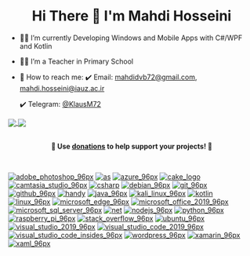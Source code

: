 <h1 align="center"> Hi There 👋 I'm Mahdi Hosseini</h1>

- 👩‍💻 I’m currently Developing Windows and Mobile Apps with C#/WPF and Kotlin
- 👨‍🏫 I’m a Teacher in Primary School
- 🤙 How to reach me: 
     :heavy_check_mark: Email: mahdidvb72@gmail.com, mahdi.hosseini@iauz.ac.ir 

     :heavy_check_mark: Telegram: [@KlausM72](https://t.me/KlausM72) 

<a href="https://github.com/ghost1372">
  <img align="center" src="https://github-readme-stats.vercel.app/api?username=ghost1372&show_icons=true&count_private=true&include_all_commits=true" />
</a>
<a href="https://github.com/ghost1372">
  <img align="center" src="https://github-readme-stats.vercel.app/api/top-langs/?username=ghost1372&layout=compact&langs_count=12&hide=html,css" />
</a>


<br>
<br>
<p align="center">
	<b>🙌 Use <a href="https://blockchain.com/btc/payment_request?address=19cmmVkh4ZsEdrcumbRMvQXmCFfw8nAbX5&amount=0.00041825&message=Buy a cup of tea">donations</a> to help support <b>your</b> projects! 🙌</b>
</p>
<br>

[![adobe_photoshop_96px](https://user-images.githubusercontent.com/9213496/100453274-f6af9e00-30cf-11eb-9007-d7264c399f8f.png)](https://www.adobe.com/products/photoshop.html) 
[![as](https://user-images.githubusercontent.com/9213496/100454663-9a9a4900-30d2-11eb-8e49-8949f91033f2.png)](https://developer.android.com/studio)
[![azure_96px](https://user-images.githubusercontent.com/9213496/100453281-f8796180-30cf-11eb-8713-5d46659acf9a.png)](https://azure.microsoft.com/en-us/)
[![cake_logo](https://user-images.githubusercontent.com/9213496/100454668-9c640c80-30d2-11eb-8a65-40433fdf733a.png)](https://cakebuild.net/)
[![camtasia_studio_96px](https://user-images.githubusercontent.com/9213496/100453284-f911f800-30cf-11eb-8891-c4103abda810.png)](https://www.techsmith.com/video-editor.html)
[![csharp](https://user-images.githubusercontent.com/9213496/100454535-5444ea00-30d2-11eb-8047-a98c45bf2a50.png)](https://docs.microsoft.com/en-us/dotnet/csharp/)
[![debian_96px](https://user-images.githubusercontent.com/9213496/100453290-fa432500-30cf-11eb-9793-f6abaa0ef8e8.png)](https://www.debian.org/)
[![git_96px](https://user-images.githubusercontent.com/9213496/100453292-fadbbb80-30cf-11eb-9730-f16051fe2e2f.png)](https://git-scm.com)
[![github_96px](https://user-images.githubusercontent.com/9213496/100454737-c289ac80-30d2-11eb-8dfd-186678751153.png)](https://github.com)
[![handy](https://user-images.githubusercontent.com/9213496/100454706-b3a2fa00-30d2-11eb-9e6d-8d4d8f3a4e44.png)](https://github.com/HandyOrg)
[![java_96px](https://user-images.githubusercontent.com/9213496/100453302-fc0ce880-30cf-11eb-865f-d20c961f7997.png)](https://www.java.com/en/)
[![kali_linux_96px](https://user-images.githubusercontent.com/9213496/100453307-fca57f00-30cf-11eb-9eaf-16fe03f3f611.png)](https://www.kali.org/)
[![kotlin](https://user-images.githubusercontent.com/9213496/100454537-55761700-30d2-11eb-915a-25ae7e09368e.png)](https://kotlinlang.org)
[![linux_96px](https://user-images.githubusercontent.com/9213496/100453313-fd3e1580-30cf-11eb-9880-3b6b268d663c.png)](https://www.linux.org/)
[![microsoft_edge_96px](https://user-images.githubusercontent.com/9213496/100454880-ffee3a00-30d2-11eb-83ff-4ee4be7dc86b.png)](https://www.microsoft.com/en-us/edge)
[![microsoft_office_2019_96px](https://user-images.githubusercontent.com/9213496/100453317-fe6f4280-30cf-11eb-8495-cf9ab170f5df.png)](https://www.office.com/)
[![microsoft_sql_server_96px](https://user-images.githubusercontent.com/9213496/100453323-fe6f4280-30cf-11eb-87cc-f3da8af32944.png)](https://www.microsoft.com/en-us/sql-server/sql-server-downloads)
[![net](https://user-images.githubusercontent.com/9213496/100454540-560ead80-30d2-11eb-8291-225f05f267f5.png)](https://github.com/dotnet/core)
[![nodejs_96px](https://user-images.githubusercontent.com/9213496/100453330-ffa06f80-30cf-11eb-8c71-d981220ca5be.png)](https://nodejs.org/en/)
[![python_96px](https://user-images.githubusercontent.com/9213496/100453333-00390600-30d0-11eb-902a-dfe24b9f45de.png)](https://www.python.org/)
[![raspberry_pi_96px](https://user-images.githubusercontent.com/9213496/100453335-00d19c80-30d0-11eb-8681-d11a2c0837df.png)](https://www.raspberrypi.org/)
[![stack_overflow_96px](https://user-images.githubusercontent.com/9213496/100453337-00d19c80-30d0-11eb-96ed-5725a0e40fb5.png)](https://stackoverflow.com/)
[![ubuntu_96px](https://user-images.githubusercontent.com/9213496/100453338-016a3300-30d0-11eb-91e9-ae4e1b1fc9d6.png)](https://ubuntu.com/)
[![visual_studio_2019_96px](https://user-images.githubusercontent.com/9213496/100453340-0202c980-30d0-11eb-86b9-c2c44c8fbfea.png)](https://visualstudio.microsoft.com/)
[![visual_studio_code_2019_96px](https://user-images.githubusercontent.com/9213496/100453343-029b6000-30d0-11eb-9f35-ddceaa73e0b1.png)](https://visualstudio.microsoft.com/)
[![visual_studio_code_insides_96px](https://user-images.githubusercontent.com/9213496/100453345-0333f680-30d0-11eb-9316-6156965bbc84.png)](https://visualstudio.microsoft.com/)
[![wordpress_96px](https://user-images.githubusercontent.com/9213496/100453347-03cc8d00-30d0-11eb-90f6-dde0e5a6136c.png)](https://wordpress.org/download/)
[![xamarin_96px](https://user-images.githubusercontent.com/9213496/100453351-04652380-30d0-11eb-82b7-2285ee259d96.png)](https://dotnet.microsoft.com/apps/xamarin)
[![xaml_96px](https://user-images.githubusercontent.com/9213496/100453354-04652380-30d0-11eb-87de-a577acd2f62f.png)](https://docs.microsoft.com/en-us/dotnet/desktop/wpf/fundamentals/xaml?view=netdesktop-5.0)
